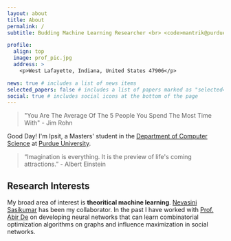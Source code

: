 ```yaml
---
layout: about
title: About
permalink: /
subtitle: Budding Machine Learning Researcher <br> <code>mantrik@purdue.edu</code>

profile:
  align: top
  image: prof_pic.jpg
  address: >
    <p>West Lafayette, Indiana, United States 47906</p>

news: true # includes a list of news items
selected_papers: false # includes a list of papers marked as "selected={true}"
social: true # includes social icons at the bottom of the page
---
```


> "You Are The Average Of The 5 People You Spend The Most Time With" - Jim Rohn

Good Day! I'm Ipsit, a Masters' student in the [Department of Computer Science](https://www.cs.purdue.edu) at [Purdue University](https://www.cs.purdue.edu/).

<!-- I graduated from the [Indian Institute of Technology Bombay](https://www.iitb.ac.in/) with Bachelor of Technology (B.Tech.) in [Electrical Engineering](https://www.ee.iitb.ac.in/web/academics/curriculum/btechnew#SEM1) and minor in (1) [Computer Science and Engineering](https://www.cse.iitb.ac.in/) and (2) [Artificial Intelligence and Data Science](https://www.minds.iitb.ac.in/). -->

> “Imagination is everything. It is the preview of life's coming attractions.” - Albert Einstein

## Research Interests

My broad area of interest is **theoritical machine learning**. [Nevasini Sasikumar](https://www.linkedin.com/in/nevasini-sasikumar-73ba641ba/) has been my collaborator. In the past I have worked with [Prof. Abir De](https://abir-de.github.io/) on developing neural networks that can learn combinatorial optimization algorithms on graphs and influence maximization in social networks.

<!-- Currently, I am working on my Undergraduate Thesis in the area of Graph Representation Learning and Machine Learning on Structured Data. -->

<!-- Write your biography here. Tell the world about yourself. Link to your favorite [subreddit](http://reddit.com). You can put a picture in, too. The code is already in, just name your picture `prof_pic.jpg` and put it in the `img/` folder.

Put your address / P.O. box / other info right below your picture. You can also disable any these elements by editing `profile` property of the YAML header of your `_pages/about.md`. Edit `_bibliography/papers.bib` and Jekyll will render your [publications page](/al-folio/publications/) automatically.

Link to your social media connections, too. This theme is set up to use [Font Awesome icons](http://fortawesome.github.io/Font-Awesome/) and [Academicons](https://jpswalsh.github.io/academicons/), like the ones below. Add your Facebook, Twitter, LinkedIn, Google Scholar, or just disable all of them. -->
